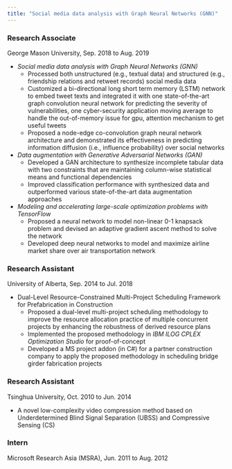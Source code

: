 ```yaml
---
title: "Social media data analysis with Graph Neural Networks (GNN)"
---
```


### Research Associate  
  <!---Collaborator: Dr. Noseong Park-->
  George Mason University, Sep. 2018 to Aug. 2019
+ *Social media data analysis with Graph Neural Networks (GNN)*
  - Processed both unstructured (e.g., textual data) and structured (e.g., friendship relations and retweet records) social media data
  - Customized a bi-directional long short term memory (LSTM) network to embed tweet texts and integrated it with one state-of-the-art graph convolution neural network for predicting the severity of vulnerabilities, one cyber-security application moving average to handle the out-of-memory issue for gpu, attention mechanism to get useful tweets
  - Proposed a node-edge co-convolution graph neural network architecture and demonstrated its effectiveness in predicting information diffusion (i.e., influence probability) over social networks  
+ *Data augmentation with Generative Adversarial Networks (GAN)*
	- Developed a GAN architecture to synthesize incomplete tabular data with two constraints that are maintaining column-wise statistical means and functional dependencies
	- Improved classification performance with synthesized data and outperformed various state-of-the-art data augmentation approaches
+ *Modeling and accelerating large-scale optimization problems with TensorFlow*
	- Proposed a neural network to model non-linear 0-1 knapsack problem and devised an adaptive gradient ascent method to solve the network 
	- Developed deep neural networks to model and maximize airline market share over air transportation network
  
### Research Assistant
  <!---Supervisor: Dr. Ming Lu-->
  University of Alberta, Sep. 2014 to Jul. 2018
+ Dual-Level Resource-Constrained Multi-Project Scheduling Framework for Prefabrication in Construction
  - Proposed a dual-level multi-project scheduling methodology to improve the resource allocation practice of multiple concurrent projects by enhancing the robustness of derived resource plans
  - Implemented the proposed methodology in *IBM ILOG CPLEX Optimization Studio* for proof-of-concept
  - Developed a MS project addon (in C#) for a partner construction company to apply the proposed methodology in scheduling bridge girder fabrication projects

### Research Assistant
  <!---Supervisor: Dr. Fei Qiao-->
  Tsinghua University, Oct. 2010 to Jun. 2014
+ A novel low-complexity video compression method based on Underdetermined Blind Signal Separation (UBSS) and Compressive Sensing (CS)

<!--- + Developed two video coding frameworks (in Matlab) which weigh recovery quality and decoding time, employed **TV** minimization by **A**ugmented **L**agrangian and **AL**ternating direction **AL**gorithms (TVAL3) as the decoding algorithm
+ Validated the effectiveness of the proposed method by comparing with two conventional video coding methods (i.e., H.264 and JPEG) and a well-known low-complexity video compression approach DISCOVER -->


### Intern
  <!---Advisor: Dr. Jiansong Zhang and [Dr. Kun Tan](http://kuntan.info/)  -->
  Microsoft Research Asia (MSRA), Jun. 2011 to Aug. 2012
